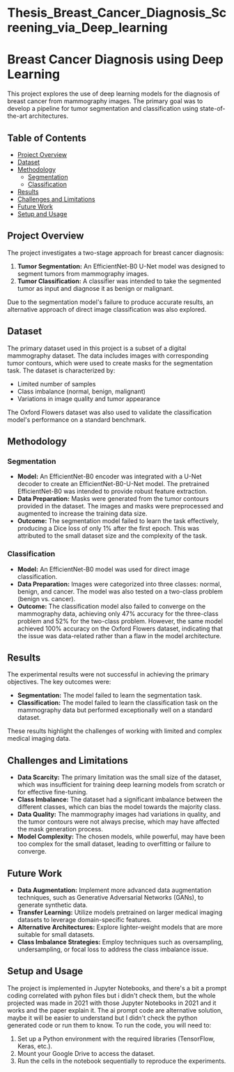 # Thesis_Breast_Cancer_Diagnosis_Screening_via_Deep_learning

# Breast Cancer Diagnosis using Deep Learning

This project explores the use of deep learning models for the diagnosis of breast cancer from mammography images. The primary goal was to develop a pipeline for tumor segmentation and classification using state-of-the-art architectures.

## Table of Contents

- [Project Overview](#project-overview)
- [Dataset](#dataset)
- [Methodology](#methodology)
  - [Segmentation](#segmentation)
  - [Classification](#classification)
- [Results](#results)
- [Challenges and Limitations](#challenges-and-limitations)
- [Future Work](#future-work)
- [Setup and Usage](#setup-and-usage)

## Project Overview

The project investigates a two-stage approach for breast cancer diagnosis:

1.  **Tumor Segmentation:** An EfficientNet-B0 U-Net model was designed to segment tumors from mammography images.
2.  **Tumor Classification:** A classifier was intended to take the segmented tumor as input and diagnose it as benign or malignant.

Due to the segmentation model's failure to produce accurate results, an alternative approach of direct image classification was also explored.

## Dataset

The primary dataset used in this project is a subset of a digital mammography dataset. The data includes images with corresponding tumor contours, which were used to create masks for the segmentation task. The dataset is characterized by:

-   Limited number of samples
-   Class imbalance (normal, benign, malignant)
-   Variations in image quality and tumor appearance

The Oxford Flowers dataset was also used to validate the classification model's performance on a standard benchmark.

## Methodology

### Segmentation

-   **Model:** An EfficientNet-B0 encoder was integrated with a U-Net decoder to create an EfficientNet-B0-U-Net model. The pretrained EfficientNet-B0 was intended to provide robust feature extraction.
-   **Data Preparation:** Masks were generated from the tumor contours provided in the dataset. The images and masks were preprocessed and augmented to increase the training data size.
-   **Outcome:** The segmentation model failed to learn the task effectively, producing a Dice loss of only 1% after the first epoch. This was attributed to the small dataset size and the complexity of the task.

### Classification

-   **Model:** An EfficientNet-B0 model was used for direct image classification.
-   **Data Preparation:** Images were categorized into three classes: normal, benign, and cancer. The model was also tested on a two-class problem (benign vs. cancer).
-   **Outcome:** The classification model also failed to converge on the mammography data, achieving only 47% accuracy for the three-class problem and 52% for the two-class problem. However, the same model achieved 100% accuracy on the Oxford Flowers dataset, indicating that the issue was data-related rather than a flaw in the model architecture.

## Results

The experimental results were not successful in achieving the primary objectives. The key outcomes were:

-   **Segmentation:** The model failed to learn the segmentation task.
-   **Classification:** The model failed to learn the classification task on the mammography data but performed exceptionally well on a standard dataset.

These results highlight the challenges of working with limited and complex medical imaging data.

## Challenges and Limitations

-   **Data Scarcity:** The primary limitation was the small size of the dataset, which was insufficient for training deep learning models from scratch or for effective fine-tuning.
-   **Class Imbalance:** The dataset had a significant imbalance between the different classes, which can bias the model towards the majority class.
-   **Data Quality:** The mammography images had variations in quality, and the tumor contours were not always precise, which may have affected the mask generation process.
-   **Model Complexity:** The chosen models, while powerful, may have been too complex for the small dataset, leading to overfitting or failure to converge.

## Future Work

-   **Data Augmentation:** Implement more advanced data augmentation techniques, such as Generative Adversarial Networks (GANs), to generate synthetic data.
-   **Transfer Learning:** Utilize models pretrained on larger medical imaging datasets to leverage domain-specific features.
-   **Alternative Architectures:** Explore lighter-weight models that are more suitable for small datasets.
-   **Class Imbalance Strategies:** Employ techniques such as oversampling, undersampling, or focal loss to address the class imbalance issue.

## Setup and Usage

The project is implemented in Jupyter Notebooks, and there's a bit a prompt coding correlated with pyhon files but i didn't check them, but the whole projected was made in 2021 with those Jupyter Notebooks in 2021 and it works and the paper explain it. The ai prompt code are alternative solution, maybe it will be easier to understand but I didn't check the python generated code or run them to know. To run the code, you will need to:

1.  Set up a Python environment with the required libraries (TensorFlow, Keras, etc.).
2.  Mount your Google Drive to access the dataset.
3.  Run the cells in the notebook sequentially to reproduce the experiments.
